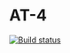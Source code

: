 # AT-4
[![Build status](https://ci.appveyor.com/api/projects/status/6tyf6hwhym43ilca?svg=true)](https://ci.appveyor.com/project/LydiaPleshkova/at-4)
